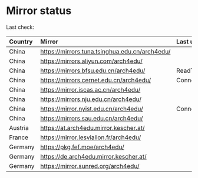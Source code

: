 <script src="./time.js"></script>
# Mirror status
Last check: <script type="text/javascript">localize(1739377723.8278944);</script>

|Country|Mirror|Last update|
|:------|:-----|:----------|
|China|https://mirrors.tuna.tsinghua.edu.cn/arch4edu/|<script type="text/javascript">localize(1739169766);</script>|
|China|https://mirrors.aliyun.com/arch4edu/|<script type="text/javascript">localize(1739169766);</script>|
|China|https://mirrors.bfsu.edu.cn/arch4edu/|ReadTimeout|
|China|https://mirrors.cernet.edu.cn/arch4edu/|ConnectionError|
|China|https://mirror.iscas.ac.cn/arch4edu/|<script type="text/javascript">localize(1739169766);</script>|
|China|https://mirrors.nju.edu.cn/arch4edu/|<script type="text/javascript">localize(1739169766);</script>|
|China|https://mirror.nyist.edu.cn/arch4edu/|ConnectionError|
|China|https://mirrors.sau.edu.cn/arch4edu/|<script type="text/javascript">localize(1731653531);</script>|
|Austria|https://at.arch4edu.mirror.kescher.at/|<script type="text/javascript">localize(1739169766);</script>|
|France|https://mirror.lesviallon.fr/arch4edu/|<script type="text/javascript">localize(1739169766);</script>|
|Germany|https://pkg.fef.moe/arch4edu/|<script type="text/javascript">localize(1739169766);</script>|
|Germany|https://de.arch4edu.mirror.kescher.at/|<script type="text/javascript">localize(1739169766);</script>|
|Germany|https://mirror.sunred.org/arch4edu/|<script type="text/javascript">localize(1739169766);</script>|

<script src="./tablefilter/tablefilter.js"></script>
<script src="./table.js"></script>